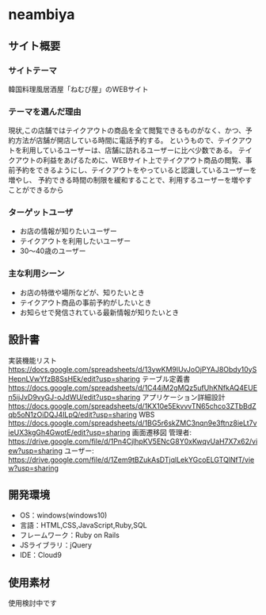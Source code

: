 # neambiya

## サイト概要
### サイトテーマ
韓国料理風居酒屋「ねむび屋」のWEBサイト

### テーマを選んだ理由
 現状,この店舗ではテイクアウトの商品を全て閲覧できるものがなく、かつ、予約方法が店舗が開店している時間に電話予約する。
 というもので、テイクアウトを利用しているユーザーは、店舗に訪れるユーザーに比べ少数である。
 テイクアウトの利益をあげるために、WEBサイト上でテイクアウト商品の閲覧、事前予約をできるようにし、テイクアウトをやっていると認識しているユーザーを増やし、
 予約できる時間の制限を緩和することで、利用するユーザーを増やすことができるから


### ターゲットユーザ
 - お店の情報が知りたいユーザー
 - テイクアウトを利用したいユーザー
 - 30～40歳のユーザー

### 主な利用シーン
 - お店の特徴や場所などが、知りたいとき
 - テイクアウト商品の事前予約がしたいとき
 - お知らせで発信されている最新情報が知りたいとき

## 設計書
 実装機能リスト
 https://docs.google.com/spreadsheets/d/13ywKM9lUvJoOjPYAJ8Obdy10ySHepnLVwYfzB8SsHEk/edit?usp=sharing
 テーブル定義書
 https://docs.google.com/spreadsheets/d/1C44jM2gMQz5ufUhKNfkAQ4EUEn5ijJvD9vyGJ-oJdWU/edit?usp=sharing
 アプリケーション詳細設計
 https://docs.google.com/spreadsheets/d/1KX10e5EkvvvTN65chco3ZTbBdZqb5oN1zOiDQJ4ILpQ/edit?usp=sharing
 WBS
 https://docs.google.com/spreadsheets/d/1BG5r6skZMC3nqn9e3ftnz8ieLt7vieUX3kgGh4GwotE/edit?usp=sharing
 画面遷移図
 管理者: https://drive.google.com/file/d/1Pn4CjlhpKV5ENcG8Y0xKwqvUaH7X7x62/view?usp=sharing
 ユーザー: https://drive.google.com/file/d/1Zem9tBZukAsDTjqlLekYGcoELGTQlNfT/view?usp=sharing

## 開発環境
- OS：windows(windows10)
- 言語：HTML,CSS,JavaScript,Ruby,SQL
- フレームワーク：Ruby on Rails
- JSライブラリ：jQuery
- IDE：Cloud9

## 使用素材
 使用検討中です

